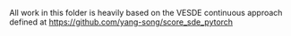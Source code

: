 All work in this folder is heavily based on the VESDE continuous approach defined at https://github.com/yang-song/score_sde_pytorch